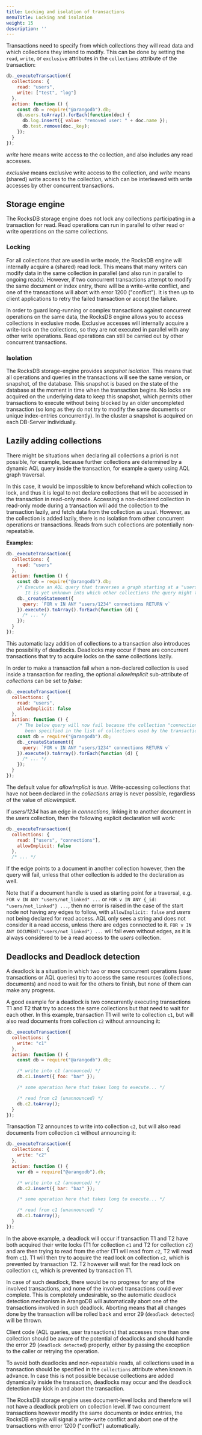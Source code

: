 ```yaml
---
title: Locking and isolation of transactions
menuTitle: Locking and isolation
weight: 15
description: ''
---
```

Transactions need to specify from which collections they will read data and which
collections they intend to modify. This can be done by setting the `read`, `write`,
or `exclusive` attributes in the `collections` attribute of the transaction:

```js
db._executeTransaction({
  collections: { 
    read: "users",
    write: ["test", "log"]
  },
  action: function () {
    const db = require("@arangodb").db;
    db.users.toArray().forEach(function(doc) {
      db.log.insert({ value: "removed user: " + doc.name });
      db.test.remove(doc._key);
    });
  }
});
```

<!-- TODO: does write access imply read access in RocksDB? -->
*write* here means write access to the collection, and also includes any read accesses.

*exclusive* means exclusive write access to the collection, and *write* means (shared)
write access to the collection, which can be interleaved with write accesses by other
concurrent transactions.

## Storage engine

The RocksDB storage engine does not lock any collections participating in a transaction
for read. Read operations can run in parallel to other read or write operations on the
same collections.

### Locking

For all collections that are used in write mode, the RocksDB engine will internally
acquire a (shared) read lock. This means that many writers can modify data in the same
collection in parallel (and also run in parallel to ongoing reads). However, if two
concurrent transactions attempt to modify the same document or index entry, there will
be a write-write conflict, and one of the transactions will abort with error 1200
("conflict"). It is then up to client applications to retry the failed transaction or 
accept the failure.

In order to guard long-running or complex transactions against concurrent operations
on the same data, the RocksDB engine allows you to access collections in exclusive mode.
Exclusive accesses will internally acquire a write-lock on the collections, so they 
are not executed in parallel with any other write operations. Read operations can still
be carried out by other concurrent transactions.

### Isolation

The RocksDB storage-engine provides *snapshot isolation*. This means that all operations 
and queries in the transactions will see the same version, or snapshot, of the database. 
This snapshot is based on the state of the database at the moment in time when the transaction 
begins. No locks are acquired on the underlying data to keep this snapshot, which permits 
other transactions to execute without being blocked by an older uncompleted transaction 
(so long as they do not try to modify the same documents or unique index-entries concurrently).
In the cluster a snapshot is acquired on each DB-Server individually. 

## Lazily adding collections

There might be situations when declaring all collections a priori is not possible,
for example, because further collections are determined by a dynamic AQL query 
inside the transaction, for example a query using AQL graph traversal.

In this case, it would be impossible to know beforehand which collection to lock, and
thus it is legal to not declare collections that will be accessed in the transaction in
read-only mode. Accessing a non-declared collection in read-only mode during a 
transaction will add the collection to the transaction lazily, and fetch data 
from the collection as usual. However, as the collection is added lazily, there is no 
isolation from other concurrent operations or transactions. Reads from such
collections are potentially non-repeatable.

**Examples:**

```js
db._executeTransaction({
  collections: { 
    read: "users"
  },
  action: function () {
    const db = require("@arangodb").db;
    /* Execute an AQL query that traverses a graph starting at a "users" node.
       It is yet unknown into which other collections the query might traverse */
    db._createStatement({ 
      query: `FOR v IN ANY "users/1234" connections RETURN v`
    }).execute().toArray().forEach(function (d) {
      /* ... */
    });
  }
});
```

This automatic lazy addition of collections to a transaction also introduces the 
possibility of deadlocks. Deadlocks may occur if there are concurrent transactions 
that try to acquire locks on the same collections lazily.

In order to make a transaction fail when a non-declared collection is used inside
a transaction for reading, the optional *allowImplicit* sub-attribute of *collections* 
can be set to *false*:

```js
db._executeTransaction({
  collections: { 
    read: "users",
    allowImplicit: false
  },
  action: function () {
    /* The below query will now fail because the collection "connections" has not
       been specified in the list of collections used by the transaction */
    const db = require("@arangodb").db;
    db._createStatement({ 
      query: `FOR v IN ANY "users/1234" connections RETURN v`
    }).execute().toArray().forEach(function (d) {
      /* ... */
    });
  }
});
```

The default value for *allowImplicit* is *true*. Write-accessing collections that
have not been declared in the *collections* array is never possible, regardless of
the value of *allowImplicit*.

If *users/1234* has an edge in *connections*, linking it to another document in
the *users* collection, then the following explicit declaration will work:

```js
db._executeTransaction({
  collections: { 
    read: ["users", "connections"],
    allowImplicit: false
  },
  /* ... */
```

If the edge points to a document in another collection however, then the query
will fail, unless that other collection is added to the declaration as well.

Note that if a document handle is used as starting point for a traversal, e.g.
`FOR v IN ANY "users/not_linked" ...` or `FOR v IN ANY {_id: "users/not_linked"} ...`,
then no error is raised in the case of the start node not having any edges to
follow, with `allowImplicit: false` and *users* not being declared for read access.
AQL only sees a string and does not consider it a read access, unless there are
edges connected to it. `FOR v IN ANY DOCUMENT("users/not_linked") ...` will fail
even without edges, as it is always considered to be a read access to the *users*
collection.

## Deadlocks and Deadlock detection

<!-- TODO: Obsolete? -->

A deadlock is a situation in which two or more concurrent operations (user transactions
or AQL queries) try to access the same resources (collections, documents) and need to 
wait for the others to finish, but none of them can make any progress.

A good example for a deadlock is two concurrently executing transactions T1 and T2 that
try to access the same collections but that need to wait for each other. In this example,
transaction T1 will write to collection `c1`, but will also read documents from
collection `c2` without announcing it:

```js
db._executeTransaction({
  collections: { 
    write: "c1"
  },
  action: function () {
    const db = require("@arangodb").db;

    /* write into c1 (announced) */
    db.c1.insert({ foo: "bar" });

    /* some operation here that takes long to execute... */

    /* read from c2 (unannounced) */
    db.c2.toArray();
  }
});
```

Transaction T2 announces to write into collection `c2`, but will also read 
documents from collection `c1` without announcing it:

```js
db._executeTransaction({
  collections: { 
    write: "c2"
  },
  action: function () {
    var db = require("@arangodb").db;

    /* write into c2 (announced) */
    db.c2.insert({ bar: "baz" });

    /* some operation here that takes long to execute... */

    /* read from c1 (unannounced) */
    db.c1.toArray();
  }
});
```

In the above example, a deadlock will occur if transaction T1 and T2 have both
acquired their write locks (T1 for collection `c1` and T2 for collection `c2`) and
are then trying to read from the other (T1 will read from `c2`, T2 will read
from `c1`). T1 will then try to acquire the read lock on collection `c2`, which
is prevented by transaction T2. T2 however will wait for the read lock on 
collection `c1`, which is prevented by transaction T1. 

In case of such deadlock, there would be no progress for any of the involved 
transactions, and none of the involved transactions could ever complete. This is
completely undesirable, so the automatic deadlock detection mechanism in ArangoDB
will automatically abort one of the transactions involved in such deadlock. Aborting
means that all changes done by the transaction will be rolled back and error 29 
(`deadlock detected`) will be thrown. 

Client code (AQL queries, user transactions) that accesses more than one collection 
should be aware of the potential of deadlocks and should handle the error 29 
(`deadlock detected`) properly, either by passing the exception to the caller or 
retrying the operation.

To avoid both deadlocks and non-repeatable reads, all collections used in a 
transaction should be specified in the `collections` attribute when known in advance.
In case this is not possible because collections are added dynamically inside the
transaction, deadlocks may occur and the deadlock detection may kick in and abort
the transaction. 

The RocksDB storage engine uses document-level locks and therefore will not have a deadlock
problem on collection level. If two concurrent transactions however modify the same
documents or index entries, the RocksDB engine will signal a write-write conflict
and abort one of the transactions with error 1200 ("conflict") automatically.
